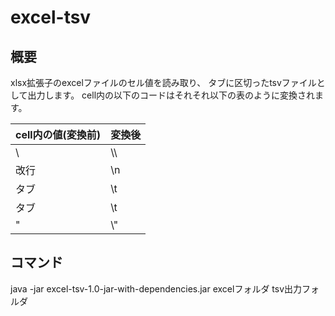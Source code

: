 # excel-tsv

## 概要

xlsx拡張子のexcelファイルのセル値を読み取り、
タブに区切ったtsvファイルとして出力します。
cell内の以下のコードはそれそれ以下の表のように変換されます。

|cell内の値(変換前)|変換後|
|:---|:---|
|\    |\\\\ |
|改行 |\\n   |
|タブ |\\t |
|タブ |\\t |
|\"  |\\" |

## コマンド

java -jar excel-tsv-1.0-jar-with-dependencies.jar excelフォルダ tsv出力フォルダ

